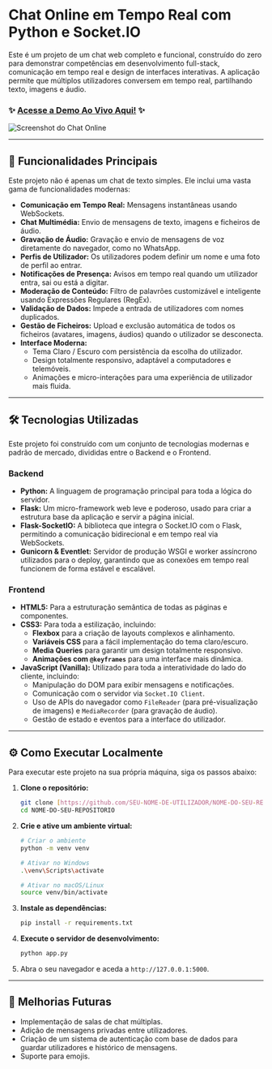 # Chat Online em Tempo Real com Python e Socket.IO

Este é um projeto de um chat web completo e funcional, construído do zero para demonstrar competências em desenvolvimento full-stack, comunicação em tempo real e design de interfaces interativas. A aplicação permite que múltiplos utilizadores conversem em tempo real, partilhando texto, imagens e áudio.

### ✨ [Acesse a Demo Ao Vivo Aqui!](https://chat-online-u4n7.onrender.com) ✨

![Screenshot do Chat Online](https://i.imgur.com/f95418.png)

---

## 🚀 Funcionalidades Principais

Este projeto não é apenas um chat de texto simples. Ele inclui uma vasta gama de funcionalidades modernas:

* **Comunicação em Tempo Real:** Mensagens instantâneas usando WebSockets.
* **Chat Multimédia:** Envio de mensagens de texto, imagens e ficheiros de áudio.
* **Gravação de Áudio:** Gravação e envio de mensagens de voz diretamente do navegador, como no WhatsApp.
* **Perfis de Utilizador:** Os utilizadores podem definir um nome e uma foto de perfil ao entrar.
* **Notificações de Presença:** Avisos em tempo real quando um utilizador entra, sai ou está a digitar.
* **Moderação de Conteúdo:** Filtro de palavrões customizável e inteligente usando Expressões Regulares (RegEx).
* **Validação de Dados:** Impede a entrada de utilizadores com nomes duplicados.
* **Gestão de Ficheiros:** Upload e exclusão automática de todos os ficheiros (avatares, imagens, áudios) quando o utilizador se desconecta.
* **Interface Moderna:**
    * Tema Claro / Escuro com persistência da escolha do utilizador.
    * Design totalmente responsivo, adaptável a computadores e telemóveis.
    * Animações e micro-interações para uma experiência de utilizador mais fluida.

---

## 🛠️ Tecnologias Utilizadas

Este projeto foi construído com um conjunto de tecnologias modernas e padrão de mercado, divididas entre o Backend e o Frontend.

### Backend

* **Python:** A linguagem de programação principal para toda a lógica do servidor.
* **Flask:** Um micro-framework web leve e poderoso, usado para criar a estrutura base da aplicação e servir a página inicial.
* **Flask-SocketIO:** A biblioteca que integra o Socket.IO com o Flask, permitindo a comunicação bidirecional e em tempo real via WebSockets.
* **Gunicorn & Eventlet:** Servidor de produção WSGI e worker assíncrono utilizados para o deploy, garantindo que as conexões em tempo real funcionem de forma estável e escalável.

### Frontend

* **HTML5:** Para a estruturação semântica de todas as páginas e componentes.
* **CSS3:** Para toda a estilização, incluindo:
    * **Flexbox** para a criação de layouts complexos e alinhamento.
    * **Variáveis CSS** para a fácil implementação do tema claro/escuro.
    * **Media Queries** para garantir um design totalmente responsivo.
    * **Animações com `@keyframes`** para uma interface mais dinâmica.
* **JavaScript (Vanilla):** Utilizado para toda a interatividade do lado do cliente, incluindo:
    * Manipulação do DOM para exibir mensagens e notificações.
    * Comunicação com o servidor via `Socket.IO Client`.
    * Uso de APIs do navegador como `FileReader` (para pré-visualização de imagens) e `MediaRecorder` (para gravação de áudio).
    * Gestão de estado e eventos para a interface do utilizador.

---

## ⚙️ Como Executar Localmente

Para executar este projeto na sua própria máquina, siga os passos abaixo:

1.  **Clone o repositório:**
    ```bash
    git clone [https://github.com/SEU-NOME-DE-UTILIZADOR/NOME-DO-SEU-REPOSITORIO.git](https://github.com/SEU-NOME-DE-UTILIZADOR/NOME-DO-SEU-REPOSITORIO.git)
    cd NOME-DO-SEU-REPOSITORIO
    ```

2.  **Crie e ative um ambiente virtual:**
    ```bash
    # Criar o ambiente
    python -m venv venv

    # Ativar no Windows
    .\venv\Scripts\activate

    # Ativar no macOS/Linux
    source venv/bin/activate
    ```

3.  **Instale as dependências:**
    ```bash
    pip install -r requirements.txt
    ```

4.  **Execute o servidor de desenvolvimento:**
    ```bash
    python app.py
    ```

5.  Abra o seu navegador e aceda a `http://127.0.0.1:5000`.

---

## 🔮 Melhorias Futuras

* Implementação de salas de chat múltiplas.
* Adição de mensagens privadas entre utilizadores.
* Criação de um sistema de autenticação com base de dados para guardar utilizadores e histórico de mensagens.
* Suporte para emojis.
